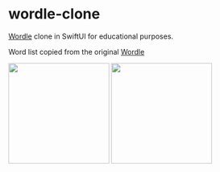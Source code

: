 # wordle-clone
[Wordle](https://www.powerlanguage.co.uk/wordle/) clone in SwiftUI for educational purposes.

Word list copied from the original [Wordle](https://www.powerlanguage.co.uk/wordle/)

<img src="https://user-images.githubusercontent.com/352982/150317527-af01377e-ddbc-4d77-8ea5-ad3756e6435e.PNG" width="200">
<img src="https://user-images.githubusercontent.com/352982/150317516-e6464275-add6-429c-9b40-8cfb334c0255.PNG" width="200">
